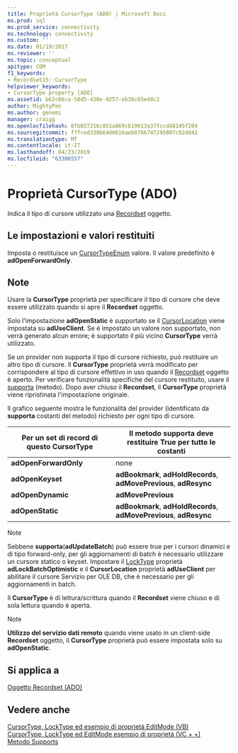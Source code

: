 ```yaml
---
title: Proprietà CursorType (ADO) | Microsoft Docs
ms.prod: sql
ms.prod_service: connectivity
ms.technology: connectivity
ms.custom: ''
ms.date: 01/19/2017
ms.reviewer: ''
ms.topic: conceptual
apitype: COM
f1_keywords:
- Recordset15::CursorType
helpviewer_keywords:
- CursorType property [ADO]
ms.assetid: b62c66ca-58d5-430e-9257-eb38c65e48c2
author: MightyPen
ms.author: genemi
manager: craigg
ms.openlocfilehash: 8fb037216c851a869cb19013a37fccd48145f284
ms.sourcegitcommit: f7fced330b64d6616aeb8766747295807c92dd41
ms.translationtype: MT
ms.contentlocale: it-IT
ms.lasthandoff: 04/23/2019
ms.locfileid: "63308557"
---
```

# <a name="cursortype-property-ado"></a>Proprietà CursorType (ADO)
Indica il tipo di cursore utilizzato una [Recordset](../../../ado/reference/ado-api/recordset-object-ado.md) oggetto.  
  
## <a name="settings-and-return-values"></a>Le impostazioni e valori restituiti  
 Imposta o restituisce un [CursorTypeEnum](../../../ado/reference/ado-api/cursortypeenum.md) valore. Il valore predefinito è **adOpenForwardOnly**.  
  
## <a name="remarks"></a>Note  
 Usare la **CursorType** proprietà per specificare il tipo di cursore che deve essere utilizzato quando si apre il **Recordset** oggetto.  
  
 Solo l'impostazione **adOpenStatic** è supportato se il [CursorLocation](../../../ado/reference/ado-api/cursorlocation-property-ado.md) viene impostata su **adUseClient**. Se è impostato un valore non supportato, non verrà generato alcun errore; è supportato il più vicino **CursorType** verrà utilizzato.  
  
 Se un provider non supporta il tipo di cursore richiesto, può restituire un altro tipo di cursore. Il **CursorType** proprietà verrà modificato per corrispondere al tipo di cursore effettivo in uso quando il [Recordset](../../../ado/reference/ado-api/recordset-object-ado.md) oggetto è aperto. Per verificare funzionalità specifiche del cursore restituito, usare il [supporta](../../../ado/reference/ado-api/supports-method.md) (metodo). Dopo aver chiuso il **Recordset**, il **CursorType** proprietà viene ripristinata l'impostazione originale.  
  
 Il grafico seguente mostra le funzionalità del provider (identificato da **supporta** costanti del metodo) richiesto per ogni tipo di cursore.  
  
|Per un set di record di questo CursorType|Il metodo supporta deve restituire True per tutte le costanti|  
|----------------------------------------|---------------------------------------------------------------------|  
|**adOpenForwardOnly**|none|  
|**adOpenKeyset**|**adBookmark**, **adHoldRecords**, **adMovePrevious**, **adResync**|  
|**adOpenDynamic**|**adMovePrevious**|  
|**adOpenStatic**|**adBookmark**, **adHoldRecords**, **adMovePrevious**, **adResync**|  
  
> [!NOTE]
>  Sebbene **supporta**(**adUpdateBatch**) può essere true per i cursori dinamici e di tipo forward-only, per gli aggiornamenti di batch è necessario utilizzare un cursore statico o keyset. Impostare il [LockType](../../../ado/reference/ado-api/locktype-property-ado.md) proprietà **adLockBatchOptimistic** e il **CursorLocation** proprietà **adUseClient** per abilitare il cursore Servizio per OLE DB, che è necessario per gli aggiornamenti in batch.  
  
 Il **CursorType** è di lettura/scrittura quando il **Recordset** viene chiuso e di sola lettura quando è aperta.  
  
> [!NOTE]
>  **Utilizzo del servizio dati remoto** quando viene usato in un client-side **Recordset** oggetto, il **CursorType** proprietà può essere impostata solo su **adOpenStatic**.  
  
## <a name="applies-to"></a>Si applica a  
 [Oggetto Recordset (ADO)](../../../ado/reference/ado-api/recordset-object-ado.md)  
  
## <a name="see-also"></a>Vedere anche  
 [CursorType, LockType ed esempio di proprietà EditMode (VB)](../../../ado/reference/ado-api/cursortype-locktype-and-editmode-properties-example-vb.md)   
 [CursorType, LockType ed EditMode esempio di proprietà (VC + +)](../../../ado/reference/ado-api/cursortype-locktype-and-editmode-properties-example-vc.md)   
 [Metodo Supports](../../../ado/reference/ado-api/supports-method.md)
